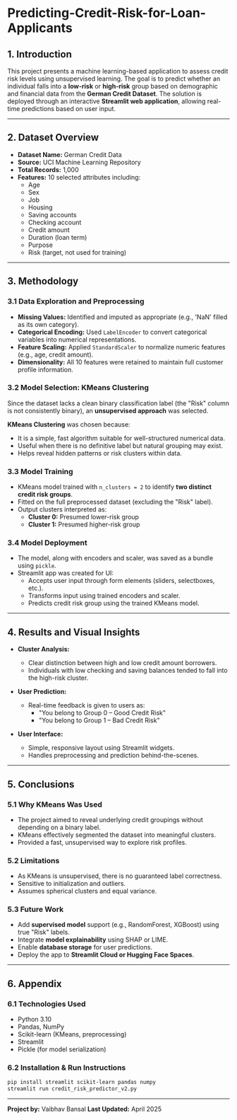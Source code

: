 # Predicting-Credit-Risk-for-Loan-Applicants

## 1. Introduction

This project presents a machine learning-based application to assess credit risk levels using unsupervised learning. The goal is to predict whether an individual falls into a **low-risk** or **high-risk** group based on demographic and financial data from the **German Credit Dataset**. The solution is deployed through an interactive **Streamlit web application**, allowing real-time predictions based on user input.

---

## 2. Dataset Overview

- **Dataset Name:** German Credit Data
- **Source:** UCI Machine Learning Repository
- **Total Records:** 1,000
- **Features:** 10 selected attributes including:
  - Age
  - Sex
  - Job
  - Housing
  - Saving accounts
  - Checking account
  - Credit amount
  - Duration (loan term)
  - Purpose
  - Risk (target, not used for training)

---

## 3. Methodology

### 3.1 Data Exploration and Preprocessing

- **Missing Values:** Identified and imputed as appropriate (e.g., 'NaN' filled as its own category).
- **Categorical Encoding:** Used `LabelEncoder` to convert categorical variables into numerical representations.
- **Feature Scaling:** Applied `StandardScaler` to normalize numeric features (e.g., age, credit amount).
- **Dimensionality:** All 10 features were retained to maintain full customer profile information.

### 3.2 Model Selection: KMeans Clustering

Since the dataset lacks a clean binary classification label (the "Risk" column is not consistently binary), an **unsupervised approach** was selected.

**KMeans Clustering** was chosen because:
- It is a simple, fast algorithm suitable for well-structured numerical data.
- Useful when there is no definitive label but natural grouping may exist.
- Helps reveal hidden patterns or risk clusters within data.

### 3.3 Model Training

- KMeans model trained with `n_clusters = 2` to identify **two distinct credit risk groups**.
- Fitted on the full preprocessed dataset (excluding the "Risk" label).
- Output clusters interpreted as:
  - **Cluster 0:** Presumed lower-risk group
  - **Cluster 1:** Presumed higher-risk group

### 3.4 Model Deployment

- The model, along with encoders and scaler, was saved as a bundle using `pickle`.
- Streamlit app was created for UI:
  - Accepts user input through form elements (sliders, selectboxes, etc.).
  - Transforms input using trained encoders and scaler.
  - Predicts credit risk group using the trained KMeans model.

---

## 4. Results and Visual Insights

- **Cluster Analysis:**
  - Clear distinction between high and low credit amount borrowers.
  - Individuals with low checking and saving balances tended to fall into the high-risk cluster.

- **User Prediction:**
  - Real-time feedback is given to users as:
    - "You belong to Group 0 – Good Credit Risk"
    - "You belong to Group 1 – Bad Credit Risk"

- **User Interface:**
  - Simple, responsive layout using Streamlit widgets.
  - Handles preprocessing and prediction behind-the-scenes.

---

## 5. Conclusions

### 5.1 Why KMeans Was Used

- The project aimed to reveal underlying credit groupings without depending on a binary label.
- KMeans effectively segmented the dataset into meaningful clusters.
- Provided a fast, unsupervised way to explore risk profiles.

### 5.2 Limitations

- As KMeans is unsupervised, there is no guaranteed label correctness.
- Sensitive to initialization and outliers.
- Assumes spherical clusters and equal variance.

### 5.3 Future Work

- Add **supervised model** support (e.g., RandomForest, XGBoost) using true "Risk" labels.
- Integrate **model explainability** using SHAP or LIME.
- Enable **database storage** for user predictions.
- Deploy the app to **Streamlit Cloud or Hugging Face Spaces**.

---

## 6. Appendix

### 6.1 Technologies Used
- Python 3.10
- Pandas, NumPy
- Scikit-learn (KMeans, preprocessing)
- Streamlit
- Pickle (for model serialization)

### 6.2 Installation & Run Instructions
```bash
pip install streamlit scikit-learn pandas numpy
streamlit run credit_risk_predictor_v2.py
```

---

**Project by:** Vaibhav Bansal
**Last Updated:** April 2025

